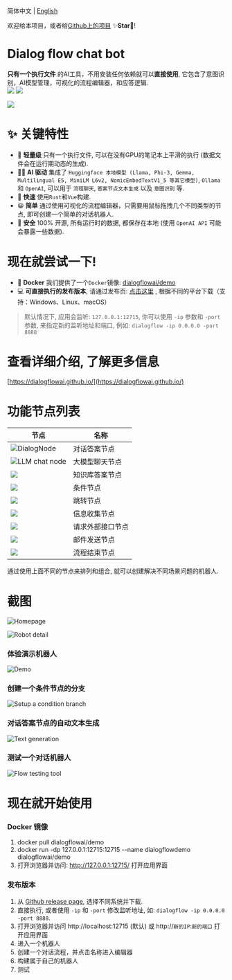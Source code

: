 简体中文 | [English](./README.md)

欢迎给本项目，或者给[Github上的项目](https://github.com/dialogflowai/dialogflow) ✨**Star**🎇!

# Dialog flow chat bot
**只有一个执行文件** 的AI工具，不用安装任何依赖就可以**直接使用**, 它包含了意图识别，AI模型管理，可视化的流程编辑器，和应答逻辑.  
<img src="https://img.shields.io/badge/Latest_version-v1.17.5-blue" /> <img src="https://img.shields.io/badge/MSRV-1.85.0-green" />

![](./doc/assets/screenshots/flow-editor.png)

# ✨ 关键特性
* 🛒 **轻量级** 只有一个执行文件, 可以在没有GPU的笔记本上平滑的执行 (数据文件会在运行期动态的生成).
* 🐱‍🏍 **AI 驱动** 集成了 `Huggingface 本地模型 (Llama, Phi-3, Gemma, Multilingual E5, MiniLM L6v2, NomicEmbedTextV1_5 等其它模型)`, `Ollama` 和 `OpenAI`, 可以用于 `流程聊天`, `答案节点文本生成` 以及 `意图识别` 等.
* 🚀 **快速** 使用`Rust`和`Vue`构建.
* 😀 **简单** 通过使用可视化的流程编辑器，只需要用鼠标拖拽几个不同类型的节点, 即可创建一个简单的对话机器人.
* 🔐 **安全** 100% 开源, 所有运行时的数据, 都保存在本地 (使用 `OpenAI API` 可能会暴露一些数据).

# 现在就尝试一下!
* 🐋 **Docker** 我们提供了一个`Docker`镜像: [dialogflowai/demo](https://hub.docker.com/repository/docker/dialogflowai/demo)
* 💻 **可直接执行的发布版本**, 请通过发布页: [点击这里](https://github.com/dialogflowai/dialogflow/releases) , 根据不同的平台下载（支持：Windows、Linux、macOS）

> 默认情况下, 应用会监听: `127.0.0.1:12715`, 你可以使用 `-ip` 参数和 `-port` 参数, 来指定新的监听地址和端口, 例如: `dialogflow -ip 0.0.0.0 -port 8888`

<!-- # Releases and source code
* 💾 If you're looking for **binary releases**, please check [here](https://github.com/dialogflowai/dialogflow/releases)
* 🎈 The **back end** of this application is [here](https://github.com/dialogflowchatbot/dialogflow-backend)
* 🎨 The **front end** of this application is [here](https://github.com/dialogflowchatbot/dialogflow-frontend) -->

# 查看详细介绍, 了解更多信息
[https://dialogflowai.github.io/](https://dialogflowai.github.io/)

# 功能节点列表
|节点|名称|
|----|----|
|![DialogNode](./doc/assets/screenshots/dialogNode.png)|对话答案节点|
|![LLM chat node](./doc/assets/screenshots/llmChatNode.png)|大模型聊天节点|
|![](./doc/assets/screenshots/knowledgeBaseAnswerNode.png)|知识库答案节点|
|![](./doc/assets/screenshots/conditionNode.png)|条件节点|
|![](./doc/assets/screenshots/gotoNode.png)|跳转节点|
|![](./doc/assets/screenshots/collectNode.png)|信息收集节点|
|![](./doc/assets/screenshots/externalApiNode.png)|请求外部接口节点|
|![](./doc/assets/screenshots/sendEmailNode.png)|邮件发送节点|
|![](./doc/assets/screenshots/theEndNode.png)|流程结束节点|

通过使用上面不同的节点来排列和组合, 就可以创建解决不同场景问题的机器人.

# 截图
![Homepage](./doc/assets/screenshots/homepage.png)

![Robot detail](./doc/assets/screenshots/robotDetail.png)

### 体验演示机器人
![Demo](./doc/assets/screenshots/demo1.gif)

### 创建一个条件节点的分支
![Setup a condition branch](./doc/assets/screenshots/condition1.gif)

### 对话答案节点的自动文本生成

![Text generation](./doc/assets/screenshots/textGeneration.gif "Text generation")

### 测试一个对话机器人
![Flow testing tool](./doc/assets/screenshots/testing.png "Flow testing tool")


# 现在就开始使用

### Docker 镜像
1. docker pull dialogflowai/demo
2. docker run -dp 127.0.0.1:12715:12715 --name dialogflowdemo dialogflowai/demo
3. 打开浏览器并访问: http://127.0.0.1:12715/ 打开应用界面

### 发布版本
1. 从 [Github release page](https://github.com/dialogflowai/dialogflow/releases), 选择不同系统并下载.
1. 直接执行, 或者使用 `-ip` 和 `-port` 修改监听地址, 如: `dialogflow -ip 0.0.0.0 -port 8888`.
1. 打开浏览器并访问 http://localhost:12715 (默认) 或 http://`新的IP`:`新的端口` 打开应用界面
1. 进入一个机器人
2. 创建一个对话流程，并点击名称进入编辑器
1. 构建属于自己的机器人
1. 测试
